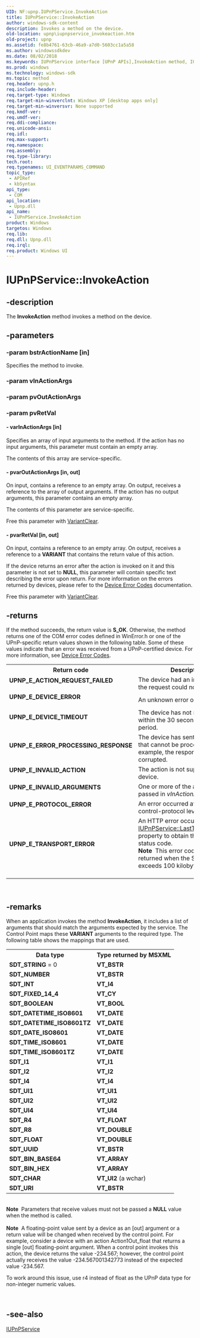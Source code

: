 ```yaml
---
UID: NF:upnp.IUPnPService.InvokeAction
title: IUPnPService::InvokeAction
author: windows-sdk-content
description: Invokes a method on the device.
old-location: upnp\iupnpservice_invokeaction.htm
old-project: upnp
ms.assetid: fe8b4761-63cb-46a9-a7d0-5603cc1a5a58
ms.author: windowssdkdev
ms.date: 08/02/2018
ms.keywords: IUPnPService interface [UPnP APIs],InvokeAction method, IUPnPService.InvokeAction, IUPnPService::InvokeAction, InvokeAction, InvokeAction method [UPnP APIs], InvokeAction method [UPnP APIs],IUPnPService interface, _upnp_iupnpservice_invokeaction, upnp.iupnpservice_invokeaction, upnp/IUPnPService::InvokeAction
ms.prod: windows
ms.technology: windows-sdk
ms.topic: method
req.header: upnp.h
req.include-header: 
req.target-type: Windows
req.target-min-winverclnt: Windows XP [desktop apps only]
req.target-min-winversvr: None supported
req.kmdf-ver: 
req.umdf-ver: 
req.ddi-compliance: 
req.unicode-ansi: 
req.idl: 
req.max-support: 
req.namespace: 
req.assembly: 
req.type-library: 
tech.root: 
req.typenames: UI_EVENTPARAMS_COMMAND
topic_type:
 - APIRef
 - kbSyntax
api_type:
 - COM
api_location:
 - Upnp.dll
api_name:
 - IUPnPService.InvokeAction
product: Windows
targetos: Windows
req.lib: 
req.dll: Upnp.dll
req.irql: 
req.product: Windows UI
---
```


# IUPnPService::InvokeAction


## -description


The 
<b>InvokeAction</b> method invokes a method on the device.


## -parameters




### -param bstrActionName [in]

Specifies the method to invoke.


### -param vInActionArgs




### -param pvOutActionArgs




### -param pvRetVal






#### - varInActionArgs [in]

Specifies an array of input arguments to the method. If the action has no input arguments, this parameter must contain an empty array. 




The contents of this array are service-specific.


#### - pvarOutActionArgs [in, out]

On input, contains a reference to an empty array. On output, receives a reference to the array of output arguments. If the action has no output arguments, this parameter contains an empty array. 
						

The contents of this parameter are service-specific.

Free this parameter with <a href="https://msdn.microsoft.com/en-us/library/ms221165(v=VS.85).aspx">VariantClear</a>.
						


#### - pvarRetVal [in, out]

On input, contains a reference to an empty array. On output, receives a reference to a <b>VARIANT</b> that contains the return value of this action.

If the device returns an error after the action is invoked on it and this parameter is not set to <b>NULL</b>, this parameter will contain specific text describing the error upon return. For more information on the errors returned by devices, please refer to the <a href="https://msdn.microsoft.com/4b18a5d4-f6e8-4670-93dd-ecd012940000">Device Error Codes</a> documentation.

Free this parameter with <a href="https://msdn.microsoft.com/en-us/library/ms221165(v=VS.85).aspx">VariantClear</a>.
						


## -returns



If the method succeeds, the return value is <b>S_OK</b>. Otherwise, the method returns one of the COM error codes defined in WinError.h or one of the UPnP-specific return values shown in the following table. Some of these values indicate that an error was received from a UPnP-certified device. For more information, see <a href="https://msdn.microsoft.com/4b18a5d4-f6e8-4670-93dd-ecd012940000">Device Error Codes</a>.

<table>
<tr>
<th>Return code</th>
<th>Description</th>
</tr>
<tr>
<td width="40%">
<dl>
<dt><b>UPNP_E_ACTION_REQUEST_FAILED</b></dt>
</dl>
</td>
<td width="60%">
The device had an internal error; the request could not be executed.

</td>
</tr>
<tr>
<td width="40%">
<dl>
<dt><b>UPNP_E_DEVICE_ERROR</b></dt>
</dl>
</td>
<td width="60%">
An unknown error occurred.

</td>
</tr>
<tr>
<td width="40%">
<dl>
<dt><b>UPNP_E_DEVICE_TIMEOUT</b></dt>
</dl>
</td>
<td width="60%">
The device has not responded within the 30 second time-out period.

</td>
</tr>
<tr>
<td width="40%">
<dl>
<dt><b>UPNP_E_ERROR_PROCESSING_RESPONSE</b></dt>
</dl>
</td>
<td width="60%">
The device has sent a response that cannot be processed; for example, the response was corrupted.

</td>
</tr>
<tr>
<td width="40%">
<dl>
<dt><b>UPNP_E_INVALID_ACTION</b></dt>
</dl>
</td>
<td width="60%">
The action is not supported by the device.

</td>
</tr>
<tr>
<td width="40%">
<dl>
<dt><b>UPNP_E_INVALID_ARGUMENTS</b></dt>
</dl>
</td>
<td width="60%">
One or more of the arguments passed in <i>vInActionArgs</i> is invalid.

</td>
</tr>
<tr>
<td width="40%">
<dl>
<dt><b>UPNP_E_PROTOCOL_ERROR</b></dt>
</dl>
</td>
<td width="60%">
An error occurred at the UPnP control-protocol level.

</td>
</tr>
<tr>
<td width="40%">
<dl>
<dt><b>UPNP_E_TRANSPORT_ERROR</b></dt>
</dl>
</td>
<td width="60%">
An HTTP error occurred. Use the <a href="https://msdn.microsoft.com/8593b800-ae0a-41b8-9a61-92bdfc106c8b">IUPnPService::LastTransportStatus</a> property to obtain the actual HTTP status code.

<div class="alert"><b>Note</b>  This error code is also returned when the SOAP response exceeds 100 kilobytes.</div>
<div> </div>
</td>
</tr>
</table>
 




## -remarks



When an application invokes the method <b>InvokeAction</b>, it includes a list of arguments that should match the arguments expected by the service. The Control Point maps these <b>VARIANT</b> arguments to the required type. The following table shows the mappings that are used.

<table>
<tr>
<th>Data type</th>
<th>Type returned by MSXML</th>
</tr>
<tr>
<td>
<b>SDT_STRING</b> = 0

</td>
<td><b>VT_BSTR</b></td>
</tr>
<tr>
<td><b>SDT_NUMBER</b></td>
<td><b>VT_BSTR</b></td>
</tr>
<tr>
<td><b>SDT_INT</b></td>
<td><b>VT_I4</b></td>
</tr>
<tr>
<td><b>SDT_FIXED_14_4</b></td>
<td><b>VT_CY</b></td>
</tr>
<tr>
<td><b>SDT_BOOLEAN</b></td>
<td><b>VT_BOOL</b></td>
</tr>
<tr>
<td><b>SDT_DATETIME_ISO8601</b></td>
<td><b>VT_DATE</b></td>
</tr>
<tr>
<td><b>SDT_DATETIME_ISO8601TZ</b></td>
<td><b>VT_DATE</b></td>
</tr>
<tr>
<td><b>SDT_DATE_ISO8601</b></td>
<td><b>VT_DATE</b></td>
</tr>
<tr>
<td><b>SDT_TIME_ISO8601</b></td>
<td><b>VT_DATE</b></td>
</tr>
<tr>
<td><b>SDT_TIME_ISO8601TZ</b></td>
<td><b>VT_DATE</b></td>
</tr>
<tr>
<td><b>SDT_I1</b></td>
<td><b>VT_I1</b></td>
</tr>
<tr>
<td><b>SDT_I2</b></td>
<td><b>VT_I2</b></td>
</tr>
<tr>
<td><b>SDT_I4</b></td>
<td><b>VT_I4</b></td>
</tr>
<tr>
<td><b>SDT_UI1</b></td>
<td><b>VT_UI1</b></td>
</tr>
<tr>
<td><b>SDT_UI2</b></td>
<td><b>VT_UI2</b></td>
</tr>
<tr>
<td><b>SDT_UI4</b></td>
<td><b>VT_UI4</b></td>
</tr>
<tr>
<td><b>SDT_R4</b></td>
<td><b>VT_FLOAT</b></td>
</tr>
<tr>
<td><b>SDT_R8</b></td>
<td><b>VT_DOUBLE</b></td>
</tr>
<tr>
<td><b>SDT_FLOAT</b></td>
<td><b>VT_DOUBLE</b></td>
</tr>
<tr>
<td><b>SDT_UUID</b></td>
<td><b>VT_BSTR</b></td>
</tr>
<tr>
<td><b>SDT_BIN_BASE64</b></td>
<td><b>VT_ARRAY</b></td>
</tr>
<tr>
<td><b>SDT_BIN_HEX</b></td>
<td><b>VT_ARRAY</b></td>
</tr>
<tr>
<td><b>SDT_CHAR</b></td>
<td>
<b>VT_UI2</b> (a wchar)

</td>
</tr>
<tr>
<td><b>SDT_URI</b></td>
<td><b>VT_BSTR</b></td>
</tr>
</table>
 

<div class="alert"><b>Note</b>  Parameters that receive values must not be passed a <b>NULL</b> value when the method is called.</div>
<div> </div>
<div class="alert"><b>Note</b>  A floating-point value sent by a device as an [out] argument or a return value will be changed when received by the control point. For example, consider a device with an action Action1Out_float that returns a single [out] floating-point argument. When a control point invokes this action, the device returns the value -234.567; however, the control point actually receives the value -234.567001342773 instead of the expected value -234.567.<p class="note">To work around this issue, use r4 instead of float as the UPnP data type for non-integer numeric values.

</div>
<div> </div>



## -see-also




<a href="https://msdn.microsoft.com/48b20b03-62a4-4dcd-8eda-f1bfef1eef38">IUPnPService</a>
 

 

